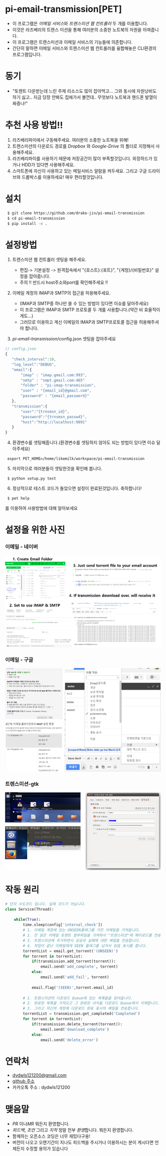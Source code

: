 # pi-email-transmission[PET]

 - 이 프로그램은 *이메일 서비스*와 *트렌스미션 웹 컨트롤러* 두 개를 이용합니다.
 - 이것은 라즈베리의 트렌스 미션을 통해 여러분의 소중한 노트북의 자원을 아껴줍니다.
 - 이 프로그램은 트랜스미션과 이메일 서비스의 기능들에 의존합니다.
 - 간단히 말하면 이메일 서비스와 트렌스미션 웹 컨트롤러를 융합해놓은 CLI환경의 프로그램입니다.

# 동기

 - "토렌트 다운받는데 느린 주제 리소스도 많이 잡아먹고... 그와 동시에 자원낭비도 하기 싫고.. 지금 당장 안봐도 집에가서 볼껀대.. 무엇보다 노트북과 핸드폰 발열이 짜증나!"

# 추천 사용 방법!!

1. 라즈베리파이에서 구동해주세요. 여러분의 소중한 노트북을 위해!
2. 트랜스미션의 다운로드 경로를 *Dropbox* 와 *Google-Drive* 의 폴더로 지정해서 사용해주세요.
3. 라즈베리파이를 사용하기 때문에 저장공간이 많이 부족할것입니다. 외장하드가 있거나 HDD가 있다면 사용해주세요.
4. 스마트폰에 자신이 사용하고 있는 메일서비스 알람을 켜두세요. 그리고 구글 드라이브와 드롭박스를 이용하세요! 매우 편리할것입니다.

# 설치

``` bash
 $ git clone https://github.com/drake-jin/pi-email-transmission
 $ cd pi-email-transmission
 $ pip install -e .
```

# 설정방법

1. 트렌스미션 웹 컨트롤러 셋팅을 해주세요.

    - 편집-> 기본설정 -> 원격접속에서 "{호스트}:{포트}", "{계정}/{비밀번호}" 설정을 잡아줍니다.
    - 주의 !! 반드시 host주소와port를 확인해주세요 !!

2. 이메일 계정의 IMAP과 SMTP의 접근을 허용해주세요.
    - (IMAP과 SMTP중 하나만 쓸 수 있는 방법이 있다면 이슈를 달아주세요)
    - 이 프로그램은 IMAP과 SMTP 프로토콜 두 개를 사용합니다.(약간 비 효율적이게도...)
    - 그러므로 이용하고 계신 이메일의 IMAP과 SMTP프로토콜 접근을 허용해주셔야 합니다.

3. *pi-email-transmission*/config.json 셋팅을 잡아주세요

 ``` js
// config.json
{
    "check_interval":10,
    "log_level":"DEBUG",
    "email":{
        "imap" : "imap.gmail.com:993",
        "smtp" : "smpt.gmail.com:465"
        "folder" : "pi-imap-transmission",
        "user" : "{email_id}@gmail.com",
        "password" : "{email_password}"
    },
    "transmission":{
        "user":"{trnsmsn_id}",
        "password":"{trnsmsn_passwd}",
        "host":"http://localhost:9091"
    }
}
  ```

4. 환경변수를 셋팅해줍니다.(환경변수를 셋팅하지 않아도 되는 방법이 있다면 이슈 달아주세요)
 ```
  export PET_HOME=/home/likemilk/workspace/pi-email-transmission
 ```

5. 마지막으로 여러분들이 셋팅한것을 확인해 봅니다.

 ```
  $ python setup.py test
 ```

6. 정상적으로 테스트 코드가 돌았으면 설정이 완료된것입니다. 축하합니다!

 ```
  $ pet help
 ```

를 이용하여 사용방법에 대해 알아보세요

# 설정을 위한 사진

### 이메일 - 네이버
 ![Email-naver Configuration](https://raw.githubusercontent.com/drake-jin/pi-email-transmission/master/docs/email_naver.png)

### 이메일 - 구글
 ![Email-google Configuration](https://raw.githubusercontent.com/drake-jin/pi-email-transmission/master/docs/email_google.png)

### 트렌스미션-gtk
 ![Transmission Configuration](https://raw.githubusercontent.com/drake-jin/pi-email-transmission/master/docs/transmission.png)



# 작동 원리

``` python
# 단지 수도코드 입니다. 실제 코드가 아닙니다.
class Service(Thread):

    while(True):
        time.sleep(config['interval_check'])
        # 1. 이메일 계정에 있는 UNSEEN플래그를 가진 이메일을 가져옵니다.
        # 2. 안 읽은 이메일 토렌트 첨부파일을 가져와서 "트렌스미션"에 페이로드를 전송합니다.
        # 3. 트렌스미션에 추가하면서 성공과 실패에 대한 메일을 전송합니다.
        # 4. 작업이 끝난 이메일에게 SEEN 플래그를 남겨서 읽음 표시를 합니다.
        torrentList = email.get_torrent('(UNSEEN)')
        for torrent in torrentList:
            if(transmission.add_torrent(torrent)):
                email.send('add_complete', torrent)
            else:
                email.send('add_fail', torrent)

            email.flag('(SEEN)',torrent.email_id)

        # 1. 트렌스미션의 다운로드 Queue에 있는 목록들을 읽어옵니다.
        # 2. 완료된 목록을 가져오고 그 완료된 녀석을 다운로드 Queue에서 삭제합니다.
        # 3. 그리고 자신의 계정에 다운로드 완료 표시의 메일을 전송합니다.
        torrentList = transmission.get_completed('Completed')
        for torrent in torrentList:
            if(transmission.delete_torrent(torrent)):
                email.send('download_complete')
            else:
                email.send('delete_error')

```

# 연락처
 - [dydwls121200@gmail.com](dydwls121200@gmail.com)
 - [github 주소](https://github.com/drake-jin)
 - 카카오톡 주소 : dydwls121200

# 맺음말
 - *PR* 이나*MR* 뭐든지 환영합니다.
 - *피드백*, *조언* 그리고 *지적* 정말 전부 *환영*합니다. 뭐든지 환영합니다.
 - 함께하는 오픈소스 코딩은 너무 재밌다구용!
 - 버전이 나오고 오랜기간이 지나도 피드백을 주시거나 이용하시는 분이 계시다면 언제든지 수정할 용의가 있습니다
